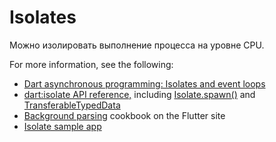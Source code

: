 # Isolates

Можно изолировать выполнение процесса на уровне CPU.

For more information, see the following:

* [Dart asynchronous programming: Isolates and event loops](https://medium.com/dartlang/dart-asynchronous-programming-isolates-and-event-loops-bffc3e296a6a)
* [dart:isolate API reference,](https://api.dart.dev/stable/dart-isolate) including [Isolate.spawn()](https://api.dart.dev/stable/dart-isolate/Isolate/spawn.html) and [TransferableTypedData](https://api.dart.dev/stable/dart-isolate/TransferableTypedData-class.html)
* [Background parsing](https://flutter.dev/docs/cookbook/networking/background-parsing) cookbook on the Flutter site
* [Isolate sample app](https://github.com/flutter/samples/tree/master/isolate\_example)
